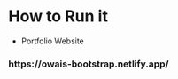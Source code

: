 <h1>How to Run it</h1>

<ul>
  <li>Portfolio Website</li>
</ul>

<h3>https://owais-bootstrap.netlify.app/</h3>


